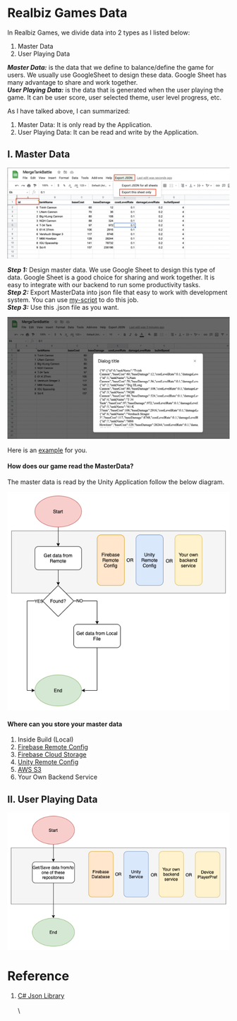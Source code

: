 # Realbiz Games Data
  
In Realbiz Games, we divide data into 2 types as I listed below:
1. Master Data
2. User Playing Data
  
***Master Data:*** is the data that we define to balance/define the game for users. We usually use GoogleSheet to design these data. Google Sheet has many advantage to share and work together.  
***User Playing Data:*** is the data that is generated when the user playing the game. It can be user score, user selected theme, user level progress, etc.
  
As I have talked above, I can summarized:
1. Master Data: It is only read by the Application.
2. User Playing Data: It can be read and write by the Application.


## I. Master Data
  
![Design Data with GoogleSheet](Tools~/Sample.png)

***Step 1:*** Design master data. We use Google Sheet to design this type of data. Google Sheet is a good choice for sharing and work together. It is easy to integrate with our backend to run some productivity tasks.  
***Step 2:*** Export MasterData into json file that easy to work with development system. You can use [my-script](Tools~/google_sheet_export_json_tool_script.js) to do this job.  
***Step 3:*** Use this .json file as you want.  
  
![Design Data with GoogleSheet](Tools~/Result.png)
  
Here is an [example](https://docs.google.com/spreadsheets/d/1UW6Xrvq8k1lkGMBbbfvy-Ej1XrUgG6QfEHn_7ZZOIB0/edit?usp=sharing) for you.
  
#### How does our game read the MasterData?
  
The master data is read by the Unity Application follow the below diagram.
  
![Read Master Data](Images~/RealBizGames_Analysis-_MasterData.png)

#### Where can you store your master data
1. Inside Build (Local)
2. [Firebase Remote Config](https://firebase.google.com/products/remote-config)
3. [Firebase Cloud Storage](https://firebase.google.com/docs/storage)
4. [Unity Remote Config](https://unity.com/remote-config)
5. [AWS S3](https://aws.amazon.com/s3/)
6. Your Own Backend Service

## II. User Playing Data

![Read Write User Playing Data](Images~/RealBizGames_Analysis-UserPlayingData.png)

# Reference
1. [C# Json Library](https://github.com/jilleJr/Newtonsoft.Json-for-Unity)
\
\
\
